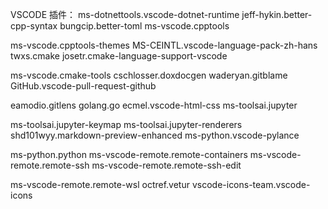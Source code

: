 VSCODE
插件：
ms-dotnettools.vscode-dotnet-runtime
jeff-hykin.better-cpp-syntax
bungcip.better-toml
ms-vscode.cpptools

ms-vscode.cpptools-themes
MS-CEINTL.vscode-language-pack-zh-hans
twxs.cmake
josetr.cmake-language-support-vscode

ms-vscode.cmake-tools
cschlosser.doxdocgen
waderyan.gitblame
GitHub.vscode-pull-request-github

eamodio.gitlens
golang.go
ecmel.vscode-html-css
ms-toolsai.jupyter

ms-toolsai.jupyter-keymap
ms-toolsai.jupyter-renderers
shd101wyy.markdown-preview-enhanced
ms-python.vscode-pylance

ms-python.python
ms-vscode-remote.remote-containers
ms-vscode-remote.remote-ssh
ms-vscode-remote.remote-ssh-edit

ms-vscode-remote.remote-wsl
octref.vetur
vscode-icons-team.vscode-icons
